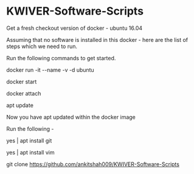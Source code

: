 # KWIVER-Software-Scripts

Get a fresh checkout version of docker - ubuntu 16.04

Assuming that no software is installed in this docker - here are the list of steps which we need to run. 

Run the following commands to get started. 

docker run -it --name <your favourite string>  -v <ANY specific mount path you desire> -d ubuntu

docker start <container id>

docker attach <container id>

apt update

Now you have apt updated within the docker image

Run the following - 

yes | apt install git

yes | apt install vim

git clone https://github.com/ankitshah009/KWIVER-Software-Scripts

